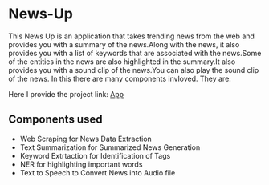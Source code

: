 # News-Up

This News Up is an application that takes trending news from the web and provides you with a summary of the news.Along with the news, it also provides you with a list of keywords that are associated with the news.Some of the entities in the news are also highlighted in the summary.It also provides you with a sound clip of the news.You can also play the sound clip of the news. In this there are many components invloved. They are:

Here I provide the project link:
[App]("https://vasanthengineer4949-news-up-app-bhlwgj.streamlitapp.com/)

## Components used
* Web Scraping for News Data Extraction
* Text Summarization for Summarized News Generation
* Keyword Extrtaction for Identification of Tags
* NER for highlighting important words
* Text to Speech to Convert News into Audio file
